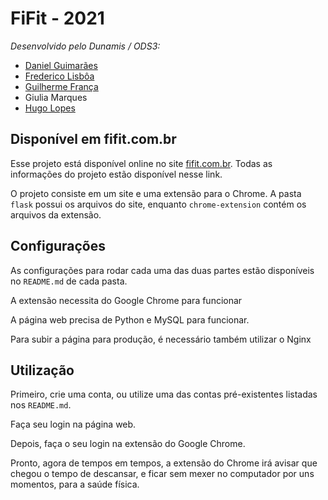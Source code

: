 # FiFit - 2021

*Desenvolvido pelo Dunamis / ODS3:* 

* [Daniel Guimarães](https://github.com/Leinadium) 
* [Frederico Lisbôa](https://github.com/FredECI)
* [Guilherme França](https://github.com/gffranca)
* Giulia Marques
* [Hugo Lopes](https://github.com/ihugolopes)


## Disponível em fifit.com.br

Esse projeto está disponível online no site [fifit.com.br](http://fifit.com.br).
Todas as informações do projeto estão disponível nesse link.

O projeto consiste em um site e uma extensão para o Chrome. A pasta ```flask``` possui os arquivos do site, enquanto ```chrome-extension``` contém os arquivos da extensão.

## Configurações

As configurações para rodar cada uma das duas partes estão disponíveis no ```README.md``` de cada pasta.

A extensão necessita do Google Chrome para funcionar

A página web precisa de Python e MySQL para funcionar.

Para subir a página para produção, é necessário também utilizar o Nginx

## Utilização

Primeiro, crie uma conta, ou utilize uma das contas pré-existentes listadas nos ```README.md```.

Faça seu login na página web.

Depois, faça o seu login na extensão do Google Chrome.

Pronto, agora de tempos em tempos, a extensão do Chrome irá avisar que chegou o tempo de descansar, 
e ficar sem mexer no computador por uns momentos, para a saúde física.
